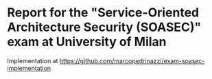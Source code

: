 # Report for the "Service-Oriented Architecture Security (SOASEC)" exam at University of Milan
Implementation at https://github.com/marcopedrinazzi/exam-soasec-implementation
